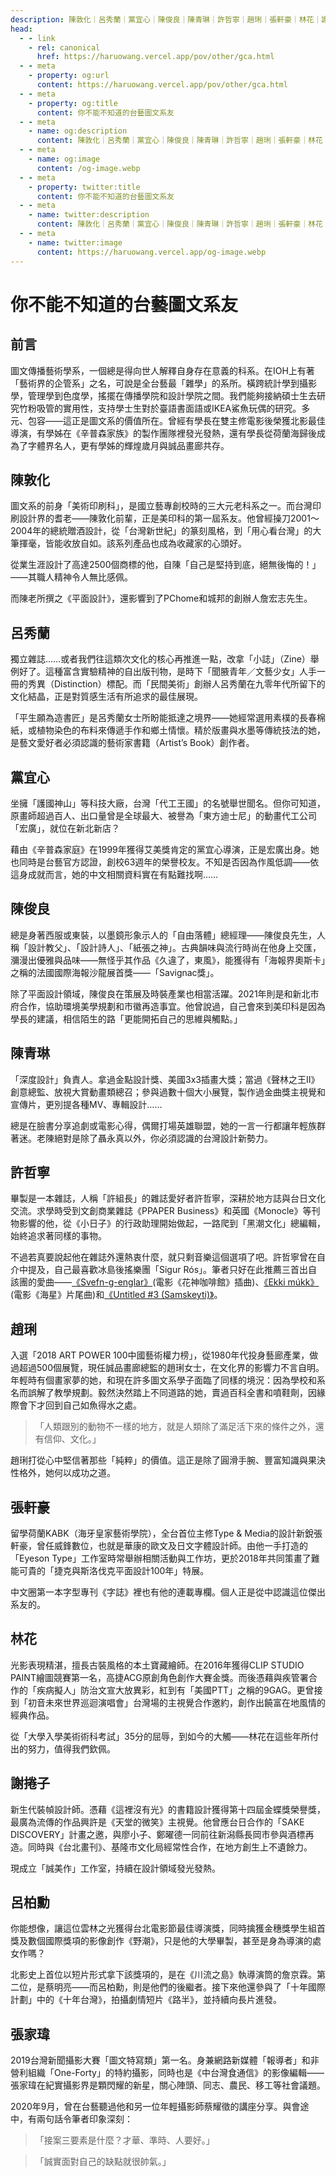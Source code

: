 ```yaml
---
description: 陳敦化｜呂秀蘭｜黨宜心｜陳俊良｜陳青琳｜許哲寧｜趙琍｜張軒豪｜林花｜謝捲子｜呂柏勳｜張家瑋
head:
  - - link
    - rel: canonical
      href: https://haruowang.vercel.app/pov/other/gca.html
  - - meta
    - property: og:url
      content: https://haruowang.vercel.app/pov/other/gca.html
  - - meta
    - property: og:title
      content: 你不能不知道的台藝圖文系友
  - - meta
    - name: og:description
      content: 陳敦化｜呂秀蘭｜黨宜心｜陳俊良｜陳青琳｜許哲寧｜趙琍｜張軒豪｜林花｜謝捲子｜呂柏勳｜張家瑋
  - - meta
    - name: og:image
      content: /og-image.webp
  - - meta
    - property: twitter:title
      content: 你不能不知道的台藝圖文系友
  - - meta
    - name: twitter:description
      content: 陳敦化｜呂秀蘭｜黨宜心｜陳俊良｜陳青琳｜許哲寧｜趙琍｜張軒豪｜林花｜謝捲子｜呂柏勳｜張家瑋
  - - meta
    - name: twitter:image
      content: https://haruowang.vercel.app/og-image.webp
---
```


# 你不能不知道的台藝圖文系友

<p><Badge type="info" text="🌳 Evergreen" /></P>

## 前言

圖文傳播藝術學系，一個總是得向世人解釋自身存在意義的科系。在IOH上有著「藝術界的企管系」之名，可說是全台藝最「雜學」的系所。橫跨統計學到攝影學，管理學到色度學，搖擺在傳播學院和設計學院之間。我們能夠接納碩士生去研究竹粉吸管的實用性，支持學士生對於臺語書面語或IKEA鯊魚玩偶的研究。多元、包容——這正是圖文系的價值所在。曾經有學長在雙主修電影後榮獲北影最佳導演，有學姊在《辛普森家族》的製作團隊裡發光發熱，還有學長從荷蘭海歸後成為了字體界名人，更有學姊的輝煌歲月與誠品畫廊共存。

## 陳敦化

圖文系的前身「美術印刷科」，是國立藝專創校時的三大元老科系之一。而台灣印刷設計界的耆老——陳敦化前輩，正是美印科的第一屆系友。他曾經操刀2001～2004年的總統贈酒設計，從「台灣新世紀」的篆刻風格，到「用心看台灣」的大筆揮毫，皆能收放自如。該系列產品也成為收藏家的心頭好。

從業生涯設計了高達2500個商標的他，自陳「自己是堅持到底，絕無後悔的！」——其職人精神令人無比感佩。

而陳老所撰之《平面設計》，還影響到了PChome和城邦的創辦人詹宏志先生。

## 呂秀蘭

獨立雜誌……或者我們往這類次文化的核心再推進一點，改拿「小誌」（Zine）舉例好了。這種富含實驗精神的自出版刊物，是時下「聞腋青年／文藝少女」人手一冊的秀異（Distinction）標配。而「民間美術」創辦人呂秀蘭在九零年代所留下的文化結晶，正是對質感生活有所追求的最佳展現。

「平生願為造書匠」是呂秀蘭女士所盼能抵達之境界——她經常選用素樸的長春棉紙，或植物染色的布料來傳遞手作和鄉土情懷。精於版畫與水墨等傳統技法的她，是藝文愛好者必須認識的藝術家書籍（Artist’s Book）創作者。

## 黨宜心

坐擁「護國神山」等科技大廠，台灣「代工王國」的名號舉世聞名。但你可知道，原畫師超過百人、出口量曾是全球最大、被譽為「東方迪士尼」的動畫代工公司「宏廣」，就位在新北新店？

藉由《辛普森家庭》在1999年獲得艾美獎肯定的黨宜心導演，正是宏廣出身。她也同時是台藝官方認證，創校63週年的榮譽校友。不知是否因為作風低調——依這身成就而言，她的中文相關資料實在有點難找啊……

## 陳俊良

總是身著西服或東裝，以墨鏡形象示人的「自由落體」總經理——陳俊良先生，人稱「設計教父」、「設計詩人」、「紙張之神」。古典韻味與流行時尚在他身上交匯，瀰漫出優雅與品味——無怪乎其作品《久違了，東風》，能獲得有「海報界奧斯卡」之稱的法國國際海報沙龍展首獎——「Savignac獎」。

除了平面設計領域，陳俊良在策展及時裝產業也相當活躍。2021年則是和新北市府合作，協助環境美學規劃和市徽再造事宜。他曾說過，自己會來到美印科是因為學長的建議，相信陌生的路「更能開拓自己的思維與觸點。」

## 陳青琳

「深度設計」負責人。拿過金點設計獎、美國3x3插畫大獎；當過《聲林之王II》創意總監、放視大賞動畫類總召；參與過數十個大小展覽，製作過金曲獎主視覺和宣傳片，更別提各種MV、專輯設計……

總是在臉書分享追劇或電影心得，偶爾打場英雄聯盟，她的一言一行都讓年輕族群著迷。老陳絕對是除了聶永真以外，你必須認識的台灣設計新勢力。

## 許哲寧

畢製是一本雜誌，人稱「許組長」的雜誌愛好者許哲寧，深耕於地方誌與台日文化交流。求學時受到文創商業雜誌《PPAPER Business》和英國《Monocle》等刊物影響的他，從《小日子》的行政助理開始做起，一路爬到「黑潮文化」總編輯，始終追求著同樣的事物。

不過若真要說起他在雜誌外還熱衷什麼，就只剩音樂這個選項了吧。許哲寧曾在自介中提及，自己最喜歡冰島後搖樂團「Sigur Rós」。筆者只好在此推薦三首出自該團的愛曲——[《Svefn-g-englar》](https://www.youtube.com/watch?v=8L64BcCRDAE)(電影《花神咖啡館》插曲)、[《Ekki múkk》](https://www.youtube.com/watch?v=INWZy3-Vw80)(電影《海星》片尾曲)和[《Untitled #3 (Samskeyti)》](https://www.youtube.com/watch?v=Z7ynnRnQHLw)。

## 趙琍

入選「2018 ART POWER 100中國藝術權力榜」，從1980年代投身藝廊產業，做過超過500個展覽，現任誠品畫廊總監的趙琍女士，在文化界的影響力不言自明。年輕時有個畫家夢的她，和現在許多圖文系學子面臨了同樣的境況：因為學校和系名而誤解了教學規劃。毅然決然踏上不同道路的她，賣過百科全書和噴鞋劑，因緣際會下才回到自己如魚得水之處。

> 「人類跟別的動物不一樣的地方，就是人類除了滿足活下來的條件之外，還有信仰、文化。」

趙琍打從心中堅信著那些「純粹」的價值。這正是除了圓滑手腕、豐富知識與果決性格外，她何以成功之道。

## 張軒豪

留學荷蘭KABK（海牙皇家藝術學院），全台首位主修Type & Media的設計新銳張軒豪，曾任威鋒數位，也就是華康的歐文及日文字體設計師。由他一手打造的「Eyeson Type」工作室時常舉辦相關活動與工作坊，更於2018年共同策畫了難能可貴的「捷克與斯洛伐克平面設計100年」特展。

中文圈第一本字型專刊《字誌》裡也有他的連載專欄。個人正是從中認識這位傑出系友的。

## 林花

光影表現精湛，擅長古裝風格的本土寶藏繪師。在2016年獲得CLIP STUDIO PAINT繪圖競賽第一名，高捷ACG原創角色創作大賽金獎。而後憑藉與疾管署合作的「疾病擬人」防治文宣大放異彩，紅到有「美國PTT」之稱的9GAG。更曾接到「初音未來世界巡迴演唱會」台灣場的主視覺合作邀約，創作出饒富在地風情的經典作品。

從「大學入學美術術科考試」35分的屈辱，到如今的大觸——林花在這些年所付出的努力，值得我們欽佩。

## 謝捲子

新生代裝幀設計師。憑藉《這裡沒有光》的書籍設計獲得第十四屆金蝶獎榮譽獎，最廣為流傳的作品興許是《天堂的微笑》主視覺。他曾應台日合作的「SAKE DISCOVERY」計畫之邀，與廖小子、鄭曜德一同前往新潟縣長岡市參與酒標再造。同時與《台北畫刊》、基隆市文化局經常性合作，在地方創生上不遺餘力。

現成立「誠美作」工作室，持續在設計領域發光發熱。

## 呂柏勳

你能想像，讓這位雲林之光獲得台北電影節最佳導演獎，同時擒獲金穗獎學生組首獎及數個國際獎項的影像創作《野潮》，只是他的大學畢製，甚至是身為導演的處女作嗎？

北影史上首位以短片形式拿下該獎項的，是在《川流之島》執導演筒的詹京霖。第二位，是蔡明亮——而呂柏勳，則是他們的後繼者。接下來他還參與了「十年國際計劃」中的《十年台灣》，拍攝劇情短片《路半》，並持續向長片進發。

## 張家瑋

2019台灣新聞攝影大賽「圖文特寫類」第一名。身兼網路新媒體「報導者」和非營利組織「One-Forty」的特約攝影，同時也是《中台灣食通信》的影像編輯——張家瑋在紀實攝影界是顆閃耀的新星，關心陣頭、同志、農民、移工等社會議題。

2020年9月，曾在台藝聽過他和另一位年輕攝影師蔡耀徵的講座分享。與會途中，有兩句話令筆者印象深刻：

> 「接案三要素是什麼？才華、準時、人要好。」

> 「誠實面對自己的缺點就很帥氣。」
